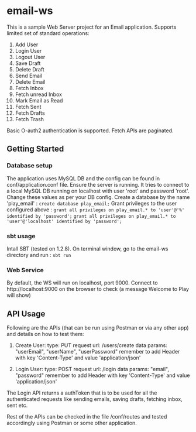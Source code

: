 # email-ws
This is a sample Web Server project for an Email application. Supports limited set of standard operations:

1. Add User
2. Login User
3. Logout User
4. Save Draft
5. Delete Draft 
6. Send Email
7. Delete Email
8. Fetch Inbox
9. Fetch unread Inbox
10. Mark Email as Read
11. Fetch Sent
12. Fetch Drafts
13. Fetch Trash 
 
Basic O-auth2 authentication is supported. Fetch APIs are paginated.
 
## Getting Started
 
### Database setup
The application uses MySQL DB and the config can be found in conf/application.conf file.  Ensure the server is running.
It tries to connect to a local MySQL DB running on localhost with user 'root' and password 'root'. Change these values as per your DB config.
Create a database by the name 'play_email' : `create database play_email;`
Grant privileges to the user configured above : 
`grant all privileges on play_email.* to 'user'@'%' identified by 'password';`
`grant all privileges on play_email.* to 'user'@'localhost' identified by 'password';`

### sbt usage
Intall SBT (tested on 1.2.8).
On terminal window, go to the email-ws directory and run : `sbt run`

### Web Service
By default, the WS will run on localhost, port 9000. Connect to http://localhost:9000 on the browser to check (a message Welcome to Play will show)

## API Usage
Following are the APIs (that can be run using Postman or via any other app) and details on how to test them:

1. Create User:
type: PUT request 
url: /users/create
data params: "userEmail", "userName", "userPassword"
remember to add Header with key 'Content-Type' and value 'application/json'

2. Login User:
type: POST request
url: /login
data params: "email", "password"
remember to add Header with key 'Content-Type' and value 'application/json'

The Login API returns a authToken that is to be used for all the authenticated requests like sending emails, saving drafts, fetching inbox, sent etc.

Rest of the APIs can be checked in the file /conf/routes and tested accordingly using Postman or some other application.
